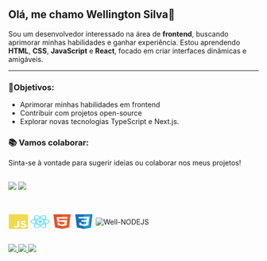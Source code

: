 ## Olá, me chamo Wellington Silva👋

Sou um desenvolvedor interessado na área de **frontend**, buscando aprimorar minhas habilidades e
ganhar experiência. Estou aprendendo **HTML**, **CSS**, **JavaScript** e **React**, focado em criar interfaces
dinâmicas e amigáveis.

---

### 🚀Objetivos:

- Aprimorar minhas habilidades em frontend
- Contribuir com projetos open-source
- Explorar novas tecnologias TypeScript e Next.js.


### 📚 Vamos colaborar:
 Sinta-se à vontade para sugerir ideias ou colaborar nos meus projetos!

##

<div>
    <img height="180em" src= "https://github-readme-stats.vercel.app/api?username=WellingtonSilva99&show_icons=true&theme=synthwave&include_all_commits=true&count_private=true&title_color=FFD700"/>
    <img height="180em" src="https://github-readme-stats.vercel.app/api/top-langs/?username=WellingtonSilva99&show_icons=tru&theme=synthwave&include_all_commits=true&count_private=true&title_color=FFD700">
<div>

##
<div style= "display: inline_block"><br>
    <img align="center" alt="Well-Js" height="30" width="40" src="https://raw.githubusercontent.com/devicons/devicon/master/icons/javascript/javascript-plain.svg">
    <img align="center" alt="Well-React" height="30" width="40" src="https://raw.githubusercontent.com/devicons/devicon/master/icons/react/react-original.svg">
    <img align="center" alt="Well-HTML" height="30" width="40" src="https://raw.githubusercontent.com/devicons/devicon/master/icons/html5/html5-original.svg">
    <img align="center" alt="Well-CSS" height="30" width="40" src="https://raw.githubusercontent.com/devicons/devicon/master/icons/css3/css3-original.svg">
    <img align="center" alt="Well-NODEJS" height="30" width="40" src="https://cdn.jsdelivr.net/gh/devicons/devicon@latest/icons/nodejs/nodejs-original.svg">
</div>

##

<div>
    <a href="https://www.linkedin.com/in/wellington-silva-726b31349/" target="_blank"><img src="https://img.shields.io/badge/linkedin-%230077B5.svg?style=for-the-badge&logo=linkedin&logoColor=white">
    <a href="https://www.instagram.com/all.emao/" target="_blank"><img src="https://img.shields.io/badge/Instagram-%23E4405F.svg?style=for-the-badge&logo=Instagram&logoColor=white">
    <a href="https://open.spotify.com/user/lim%C3%A3ozang%C3%A3o" target="_blank"><img src="https://img.shields.io/badge/Spotify-1ED760?style=for-the-badge&logo=spotify&logoColor=white">
</div>
